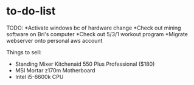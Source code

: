 # to-do-list


TODO:
*Activate windows bc of hardware change
*Check out mining software on Bri's computer
*Check out 5/3/1 workout program
*Migrate webserver onto personal aws account

Things to sell:
* Standing Mixer Kitchenaid 550 Plus Professional ($180)
* MSI Mortar z170m Motherboard
* Intel i5-6600k CPU
